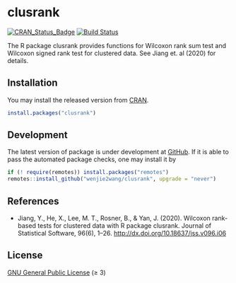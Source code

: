 # clusrank

[![CRAN_Status_Badge][r-pkg-badge]][cran-url]
[![Build Status][gha-icon]][gha-url]


The R package clusrank provides functions for Wilcoxon rank sum test and
Wilcoxon signed rank test for clustered data.
See Jiang et. al (2020) for details.

## Installation

You may install the released version from [CRAN][cran-url].

```R
install.packages("clusrank")
```

## Development

The latest version of package is under development at [GitHub][github-url].  If
it is able to pass the automated package checks, one may install it by

```R
if (! require(remotes)) install.packages("remotes")
remotes::install_github("wenjie2wang/clusrank", upgrade = "never")
```

## References

- Jiang, Y., He, X., Lee, M. T., Rosner, B., & Yan, J. (2020). Wilcoxon
  rank-based tests for clustered data with R package clusrank. Journal of
  Statistical Software, 96(6), 1–26. http://dx.doi.org/10.18637/jss.v096.i06


## License

[GNU General Public License][gpl] (≥ 3)


[r-pkg-badge]: https://www.r-pkg.org/badges/version/clusrank
[cran-url]: https://CRAN.R-project.org/package=clusrank
[github-url]: https://github.com/wenjie2wang/clusrank
[gha-icon]: https://github.com/wenjie2wang/clusrank/workflows/R-CMD-check/badge.svg
[gha-url]: https://github.com/wenjie2wang/clusrank/actions
[gpl]: https://www.gnu.org/licenses/
